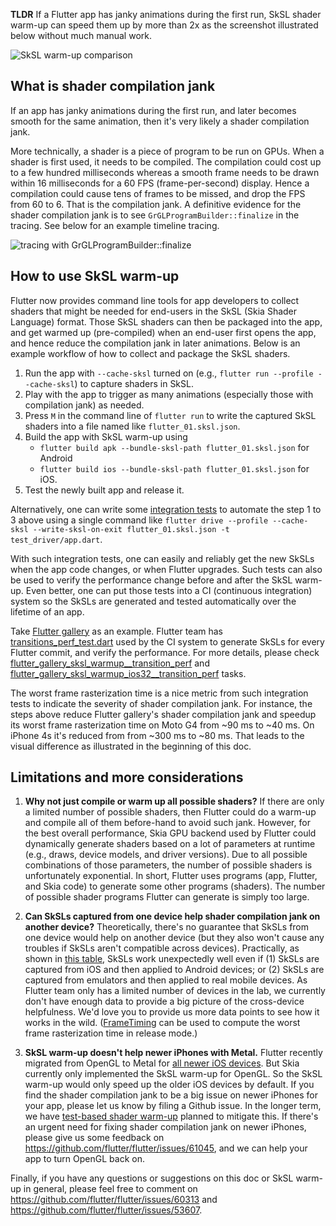 
**TLDR** If a Flutter app has janky animations during the first run, SkSL shader warm-up can speed them up by more than 2x as the screenshot illustrated below without much manual work.

![SkSL warm-up comparison](https://lh3.googleusercontent.com/pw/ACtC-3cL8kTXciBfFQa1dLvgkBjjL06Gp2IOEsEz0BLrbJBOtnskKnXSJMDbEfqPwGBYUmpXFda_Onal7fY7iYUtm707D7nhXIQTE3kPHbECi4vhYqEW2tjmfUJ_9Ehj-bFycv4dSENPfJIC2FB5asKyzv9V0A=w480-h426-no?authuser=0)

## What is shader compilation jank

If an app has janky animations during the first run, and later becomes smooth for the same animation, then it's very likely a shader compilation jank.

More technically, a shader is a piece of program to be run on GPUs. When a shader is first used, it needs to be compiled. The compilation could cost up to a few hundred milliseconds whereas a smooth frame needs to be drawn within 16 milliseconds for a 60 FPS (frame-per-second) display. Hence a compilation could cause tens of frames to be missed, and drop the FPS from 60 to 6. That is the compilation jank. A definitive evidence for the shader compilation jank is to see `GrGLProgramBuilder::finalize` in the tracing. See below for an example timeline tracing.

![tracing with GrGLProgramBuilder::finalize](https://lh3.googleusercontent.com/pw/ACtC-3eZimnWZF3qsUTlhAFKki37Md9TXEXvUL8Z47tu9V23Clr-CvFNfwfOr9JOJrsM20XOzkcuPx_Aj6_aX4HWKQX7XX9ODUJaUhcxDpr8wydUwFF7UMGRNtWtTuiVDnxjRjXKAlwH9cdySX0gbaGUaUj31Q=w1460-h374-no?authuser=0)

## How to use SkSL warm-up

Flutter now provides command line tools for app developers to collect shaders that might be needed for end-users in the SkSL (Skia Shader Language) format. Those SkSL shaders can then be packaged into the app, and get warmed up (pre-compiled) when an end-user first opens the app, and hence reduce the compilation jank in later animations. Below is an example workflow of how to collect and package the SkSL shaders.

1. Run the app with `--cache-sksl` turned on (e.g., `flutter run --profile --cache-sksl`) to capture shaders in SkSL.
2. Play with the app to trigger as many animations (especially those with compilation jank) as needed.
3. Press `M` in the command line of `flutter run` to write the captured SkSL shaders into a file named like `flutter_01.sksl.json`.
4. Build the app with SkSL warm-up using 
	- `flutter build apk --bundle-sksl-path flutter_01.sksl.json` for Android
	- `flutter build ios --bundle-sksl-path flutter_01.sksl.json` for iOS.
5. Test the newly built app and release it.

Alternatively, one can write some [integration tests] to automate the step 1 to 3 above using a single command like `flutter drive --profile --cache-sksl --write-sksl-on-exit flutter_01.sksl.json -t test_driver/app.dart`.

With such integration tests, one can easily and reliably get the new SkSLs when the app code changes, or when Flutter upgrades.  Such tests can also be used to verify the performance change before and after the SkSL warm-up. Even better, one can put those tests into a CI (continuous integration) system so the SkSLs are generated and tested automatically over the lifetime of an app.

Take [Flutter gallery][] as an example. Flutter team has [transitions_perf_test.dart][] used by the CI system to generate SkSLs for every Flutter commit, and verify the performance. For more details, please check [flutter_gallery_sksl_warmup__transition_perf] and [flutter_gallery_sksl_warmup_ios32__transition_perf] tasks.

The worst frame rasterization time is a nice metric from such integration tests to indicate the severity of shader compilation jank. For instance, the steps above reduce Flutter gallery's shader compilation jank and speedup its worst frame rasterization time on Moto G4 from ~90 ms to ~40 ms. On iPhone 4s it's reduced from from ~300 ms to ~80 ms. That leads to the visual difference as illustrated in the beginning of this doc.
 
## Limitations and more considerations

1. **Why not just compile or warm up all possible shaders?**
If there are only a limited number of possible shaders, then Flutter could do a warm-up and compile all of them before-hand to avoid such jank. However, for the best overall performance, Skia GPU backend used by Flutter could dynamically generate shaders based on a lot of parameters at runtime (e.g., draws, device models, and driver versions). Due to all possible combinations of those parameters, the number of possible shaders is unfortunately exponential. In short, Flutter uses programs (app, Flutter, and Skia code) to generate some other programs (shaders). The number of possible shader programs Flutter can generate is simply too large.

2. **Can SkSLs captured from one device help shader compilation jank on another device?** Theoretically, there's no guarantee that SkSLs from one device would help on another device (but they also won't cause any troubles if SkSLs aren't compatible across devices). Practically, as shown in [this table][SkSL experiment], SkSLs work unexpectedly well even if (1) SkSLs are captured from iOS and then applied to Android devices; or (2) SkSLs are captured from emulators and then applied to real mobile devices. As Flutter team only has a limited number of devices in the lab, we currently don't have enough data to provide a big picture of the cross-device helpfulness. We'd love you to provide us more data points to see how it works in the wild. ([FrameTiming] can be used to compute the worst frame rasterization time in release mode.)

3. **SkSL warm-up doesn't help newer iPhones with Metal.** Flutter recently migrated from OpenGL to Metal for [all newer iOS devices][where will flutter use metal]. But Skia currently only implemented the SkSL warm-up for OpenGL. So the SkSL warm-up would only speed up the older iOS devices by default. If you find the shader compilation jank to be a big issue on newer iPhones for your app, please let us know by filing a Github issue. In the longer term, we have [test-based shader warm-up] planned to mitigate this. If there's an urgent need for fixing shader compilation jank on newer iPhones, please give us some feedback on https://github.com/flutter/flutter/issues/61045, and we can help your app to turn OpenGL back on.

Finally, if you have any questions or suggestions on this doc or SkSL warm-up in general, please feel free to comment on https://github.com/flutter/flutter/issues/60313 and https://github.com/flutter/flutter/issues/53607.

[integration tests]: https://flutter.dev/docs/cookbook/testing/integration/introduction
[where will flutter use metal]: https://github.com/flutter/flutter/wiki/Metal-on-iOS-FAQ#where-will-flutter-use-metal
[test-based shader warm-up]: https://github.com/flutter/flutter/issues/53609
[Flutter gallery]: https://github.com/flutter/flutter/tree/master/dev/integration_tests/flutter_gallery
[transitions_perf_test.dart]: https://github.com/flutter/flutter/blob/master/dev/integration_tests/flutter_gallery/test_driver/transitions_perf_test.dart
[flutter_gallery_sksl_warmup__transition_perf]: https://github.com/flutter/flutter/blob/master/dev/devicelab/bin/tasks/flutter_gallery_sksl_warmup__transition_perf.dart
[flutter_gallery_sksl_warmup_ios32__transition_perf]: https://github.com/flutter/flutter/blob/master/dev/devicelab/bin/tasks/flutter_gallery_sksl_warmup_ios32__transition_perf.dart
[SkSL experiment]: https://github.com/flutter/flutter/issues/53607#issuecomment-608587484
[FrameTiming]: https://api.flutter.dev/flutter/dart-ui/FrameTiming-class.html